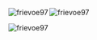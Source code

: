 <p><img align="left" src="https://github-readme-stats.vercel.app/api/top-langs?username=frievoe97&show_icons=true&locale=en&layout=compact" alt="frievoe97" /></p>

<p><img align="center" src="https://github-readme-stats.vercel.app/api?username=frievoe97&show_icons=true&locale=en" alt="frievoe97" /></p>

<p><img align="center" src="https://github-readme-streak-stats.herokuapp.com/?user=frievoe97&" alt="frievoe97" /></p>
